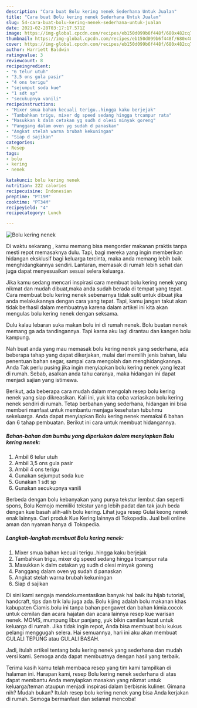 ```yaml
---
description: "Cara buat Bolu kering nenek Sederhana Untuk Jualan"
title: "Cara buat Bolu kering nenek Sederhana Untuk Jualan"
slug: 54-cara-buat-bolu-kering-nenek-sederhana-untuk-jualan
date: 2021-02-28T03:17:17.571Z
image: https://img-global.cpcdn.com/recipes/eb150d099b6f448f/680x482cq70/bolu-kering-nenek-foto-resep-utama.jpg
thumbnail: https://img-global.cpcdn.com/recipes/eb150d099b6f448f/680x482cq70/bolu-kering-nenek-foto-resep-utama.jpg
cover: https://img-global.cpcdn.com/recipes/eb150d099b6f448f/680x482cq70/bolu-kering-nenek-foto-resep-utama.jpg
author: Harriett Baldwin
ratingvalue: 3
reviewcount: 8
recipeingredient:
- "6 telur utuh"
- "3,5 ons gula pasir"
- "4 ons terigu"
- "sejumput soda kue"
- "1 sdt sp"
- "secukupnya vanili"
recipeinstructions:
- "Mixer smua bahan kecuali terigu..hingga kaku berjejak"
- "Tambahkan trigu, mixer dg speed sedang hingga trcampur rata"
- "Masukkan k dalm cetakan yg sudh d olesi minyak goreng"
- "Panggang dalam oven yg sudah d panaskan"
- "Angkat stelah warna brubah kekuningan"
- "Siap d sajikan"
categories:
- Resep
tags:
- bolu
- kering
- nenek

katakunci: bolu kering nenek 
nutrition: 222 calories
recipecuisine: Indonesian
preptime: "PT19M"
cooktime: "PT34M"
recipeyield: "4"
recipecategory: Lunch

---
```



![Bolu kering nenek](https://img-global.cpcdn.com/recipes/eb150d099b6f448f/680x482cq70/bolu-kering-nenek-foto-resep-utama.jpg)

Di waktu  sekarang , kamu memang bisa mengorder makanan praktis tanpa mesti repot memasaknya dulu. Tapi, bagi mereka yang ingin memberikan hidangan eksklusif bagi keluarga tercinta, maka anda memang lebih baik menghidangkannya sendiri. Lantaran, memasak di rumah lebih sehat dan juga dapat menyesuaikan sesuai selera keluarga.

Jika kamu sedang mencari inspirasi cara membuat bolu kering nenek yang nikmat dan mudah dibuat,maka anda sudah berada di tempat yang tepat. Cara membuat bolu kering nenek  sebenarnya tidak sulit untuk dibuat jika anda melakukannya dengan cara yang tepat. Tapi, kamu jangan takut akan tidak berhasil dalam membuatnya 
karena dalam artikel ini kita akan mengulas bolu kering nenek dengan seksama.  

Dulu kalau lebaran suka makan bolu ini di rumah nenek. Bolu buatan nenek memang ga ada tandingannya. Tapi karna aku lagi dirantau dan kangen bolu kampung.

Nah buat anda yang mau memasak bolu kering nenek yang sederhana, ada beberapa tahap yang dapat dikerjakan, mulai dari memilih jenis bahan, lalu penentuan bahan segar, sampai cara mengolah dan menghidangkannya. Anda Tak perlu pusing jika ingin menyiapkan bolu kering nenek yang lezat di rumah. Sebab, asalkan anda  tahu caranya, maka hidangan ini dapat menjadi sajian yang istimewa.

Berikut, ada beberapa cara mudah dalam mengolah resep bolu kering nenek yang siap dikreasikan. Kali ini, yuk kita coba variasikan bolu kering nenek sendiri di rumah. Tetap berbahan yang sederhana, hidangan ini bisa memberi manfaat untuk membantu menjaga kesehatan tubuhmu sekeluarga. Anda dapat menyiapkan Bolu kering nenek memakai 6 bahan dan 6 tahap pembuatan. Berikut ini cara untuk membuat hidangannya.

<!--inarticleads1-->

##### Bahan-bahan dan bumbu yang diperlukan dalam menyiapkan Bolu kering nenek:

1. Ambil 6 telur utuh
1. Ambil 3,5 ons gula pasir
1. Ambil 4 ons terigu
1. Gunakan sejumput soda kue
1. Gunakan 1 sdt sp
1. Gunakan secukupnya vanili


Berbeda dengan bolu kebanyakan yang punya tekstur lembut dan seperti spons, Bolu Kemojo memiliki tekstur yang lebih padat dan tak jauh beda dengan kue basah alih-alih bolu kering. Lihat juga resep Gulai keong nenek enak lainnya. Cari produk Kue Kering lainnya di Tokopedia. Jual beli online aman dan nyaman hanya di Tokopedia. 

<!--inarticleads2-->

##### Langkah-langkah membuat Bolu kering nenek:

1. Mixer smua bahan kecuali terigu..hingga kaku berjejak
1. Tambahkan trigu, mixer dg speed sedang hingga trcampur rata
1. Masukkan k dalm cetakan yg sudh d olesi minyak goreng
1. Panggang dalam oven yg sudah d panaskan
1. Angkat stelah warna brubah kekuningan
1. Siap d sajikan


Di sini kami sengaja mendokumentasikan banyak hal baik itu hijab tutorial, handcraft, tips dan trik lalu juga ada. Bolu kijing adalah bolu makanan khas kabupaten Ciamis.bolu ini tanpa bahan pengawet dan bahan kimia.cocok untuk cemilan dan acara hajatan dan acara lainnya resep kue warisan nenek. MOMS, mumpung libur panjang, yuk bikin camilan lezat untuk keluarga di rumah. Jika tidak ingin repot, Anda bisa membuat bolu kukus pelangi menggugah selera. Hai semuannya, hari ini aku akan membuat GULALI TEPUNG atau GULALI BASAH. 

Jadi, itulah artikel tentang  bolu kering nenek  yang sederhana dan mudah versi kami. Semoga anda dapat membuatnya dengan hasil yang terbaik. 

Terima kasih kamu telah membaca resep yang tim kami tampilkan di halaman ini. Harapan kami, resep  Bolu kering nenek sederhana di atas dapat membantu Anda menyiapkan masakan yang nikmat untuk keluarga/teman ataupun menjadi inspirasi dalam berbisnis kuliner. Gimana nih? Mudah bukan? Itulah resep bolu kering nenek yang bisa Anda kerjakan di rumah. Semoga bermanfaat dan selamat mencoba!

